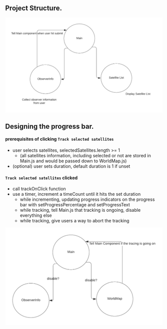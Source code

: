 ## Project Structure.
![alt text](https://github.com/SHUYAN99/tracksatellites/blob/main/pictures/structure1.png?raw=true)

## Designing the progress bar.
#### prerequisites of clicking `Track selected satellites`
- user selects satellites, selectedSatellites.length >= 1
  - (all satellites information, including selected or not are stored in Main.js and would be passed down to WorldMap.js)
- (optional) user sets duration, default duration is 1 if unset
#### `Track selected satellites` clicked
- call trackOnClick function
- use a timer, increment a timeCount until it hits the set duration
  - while incrementing, updating progress indicators on the progress bar with setProgressPercentage and setProgressText
  - while tracking, tell Main.js that tracking is ongoing, disable everything else
  - while tracking, give users a way to abort the tracking




![alt text](https://github.com/SHUYAN99/tracksatellites/blob/main/pictures/structure2.png?raw=true)
